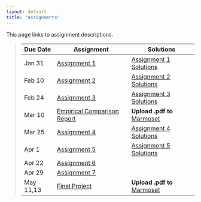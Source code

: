 ```yaml
---
layout: default
title: "Assignments"
---
```


This page links to assignment descriptions.

> Due Date |                Assignment                                | Solutions                                               |
> -------- | -------------------------------------------------------- | ------------------------------------------------------- |
> Jan 31   | [Assignment 1](../assign/assign01.html)                  | [Assignment 1 Solutions](../assign/sol/assign01sol.pdf) |
> Feb 10   | [Assignment 2](../assign/assign02.html)                  | [Assignment 2 Solutions](../assign/sol/assign02sol.pdf) |
> Feb 24   | [Assignment 3](../assign/assign03.html)                  | [Assignment 3 Solutions](../assign/sol/assign03sol.pdf) |
> Mar 10   | [Empirical Comparison Report](../assign/emp_comp.html)   | **Upload .pdf to** [Marmoset](https://cs.ycp.edu/marmoset/login) |
> Mar 25   | [Assignment 4](../assign/assign04.html)                  | [Assignment 4 Solutions](../assign/sol/assign04sol.pdf) |
> Apr 1    | [Assignment 5](../assign/assign05.html)                  | [Assignment 5 Solutions](../assign/sol/assign05sol.pdf) |
> Apr 22   | [Assignment 6](../assign/assign06.html)                  |  |
> Apr 29   | [Assignment 7](../assign/assign07.html)                  |  |
> May 11,13| [Final Project](../assign/finalproj.html)                | **Upload .pdf to** [Marmoset](https://cs.ycp.edu/marmoset/login) |

<!--
> Mar 23   | [Assignment 4](../assign/assign04.html)                  |  |
> Mar 30   | [Assignment 5](../assign/assign05.html)                  |  |
> Apr 20   | [Assignment 6](../assign/assign06.html)                  |  |
> Apr 29   | [Assignment 7](../assign/assign07.html)                  |  |
> May 11,13| [Final Project](../assign/finalproj.html)                | **Upload .pdf to** [Marmoset](https://cs.ycp.edu/marmoset/login) |
-->